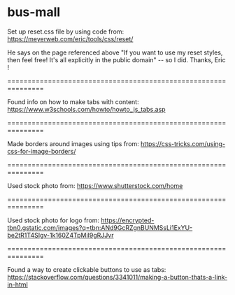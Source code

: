 # bus-mall

Set up reset.css file by using code from:
https://meyerweb.com/eric/tools/css/reset/

He says on the page referenced above "If you want to use my reset styles, then feel free! It's all explicitly in the public domain" -- so I did.  Thanks, Eric !

===============================================================

Found info on how to make tabs with content:
https://www.w3schools.com/howto/howto_js_tabs.asp

===============================================================

Made borders around images using tips from:
https://css-tricks.com/using-css-for-image-borders/

===============================================================

Used stock photo from:
https://www.shutterstock.com/home

===============================================================

Used stock photo for logo from:
https://encrypted-tbn0.gstatic.com/images?q=tbn:ANd9GcRZgnBUNMSsLi1ExYU-be2tR1T4SIgv-1k160Z4TpMiI9gRJJvr

===============================================================

Found a way to create clickable buttons to use as tabs:
https://stackoverflow.com/questions/3341011/making-a-button-thats-a-link-in-html

